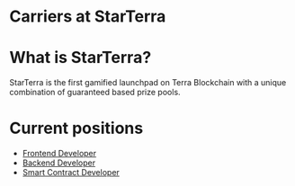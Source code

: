 Carriers at StarTerra
===

# What is StarTerra?

StarTerra is the first gamified launchpad on Terra Blockchain with a unique combination of guaranteed based prize pools.

# Current positions

- [Frontend Developer](./FRONTEND-DEVELOPER.md)
- [Backend Developer](./BACKEND-DEVELOPER.md)
- [Smart Contract Developer](./SMARTCONTRACT-DEVELOPER.md)
